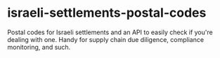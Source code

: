 # israeli-settlements-postal-codes
Postal codes for Israeli settlements and an API to easily check if you're dealing with one. Handy for supply chain due diligence, compliance monitoring, and such.
